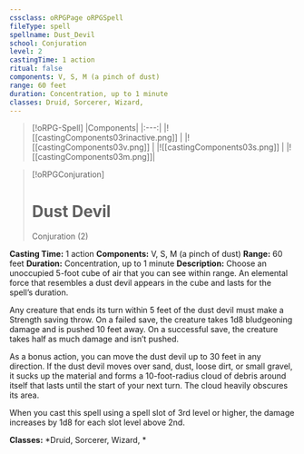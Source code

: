 ```yaml
---
cssclass: oRPGPage oRPGSpell
fileType: spell
spellname: Dust_Devil
school: Conjuration
level: 2
castingTime: 1 action
ritual: false
components: V, S, M (a pinch of dust)
range: 60 feet
duration: Concentration, up to 1 minute
classes: Druid, Sorcerer, Wizard,
---
```

> [!oRPG-Spell]
> |Components|
> |:---:|
> |![[castingComponents03rinactive.png]] |
> |![[castingComponents03v.png]] |
> |![[castingComponents03s.png]] |
> |![[castingComponents03m.png]]|

> [!oRPGConjuration]
>#  Dust Devil
> Conjuration  (2)

**Casting Time:** 1 action
**Components:** V, S, M (a pinch of dust)
**Range:** 60 feet
**Duration:**  Concentration, up to 1 minute
**Description:**
Choose an unoccupied 5-foot cube of air that you can see within range. An elemental force that resembles a dust devil appears in the cube and lasts for the spell’s duration.



 Any creature that ends its turn within 5 feet of the dust devil must make a Strength saving throw. On a failed save, the creature takes 1d8 bludgeoning damage and is pushed 10 feet away. On a successful save, the creature takes half as much damage and isn’t pushed.



 As a bonus action, you can move the dust devil up to 30 feet in any direction. If the dust devil moves over sand, dust, loose dirt, or small gravel, it sucks up the material and forms a 10-foot-radius cloud of debris around itself that lasts until the start of your next turn. The cloud heavily obscures its area.

When you cast this spell using a spell slot of 3rd level or higher, the damage increases by 1d8 for each slot level above 2nd.

**Classes:**  *Druid, Sorcerer, Wizard, *


